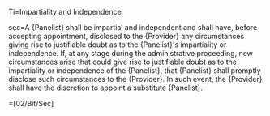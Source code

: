 Ti=Impartiality and Independence

sec=A {Panelist} shall be impartial and independent and shall have, before accepting appointment, disclosed to the {Provider} any circumstances giving rise to justifiable doubt as to the {Panelist}'s impartiality or independence. If, at any stage during the administrative proceeding, new circumstances arise that could give rise to justifiable doubt as to the impartiality or independence of the {Panelist}, that {Panelist} shall promptly disclose such circumstances to the {Provider}. In such event, the {Provider} shall have the discretion to appoint a substitute {Panelist}.

=[02/Bit/Sec]
